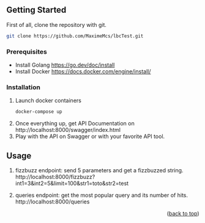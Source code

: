 <!-- GETTING STARTED -->
## Getting Started

First of all, clone the repository with git.
  ```sh
  git clone https://github.com/MaximeMcs/lbcTest.git
  ```

### Prerequisites


* Install Golang https://go.dev/doc/install
* Install Docker https://docs.docker.com/engine/install/

### Installation

1. Launch docker containers
   ```sh
   docker-compose up
   ```
2. Once everything up, get API Documentation on http://localhost:8000/swagger/index.html
3. Play with the API on Swagger or with your favorite API tool.

<!-- USAGE EXAMPLES -->
## Usage

1. fizzbuzz endpoint: send 5 parameters and get a fizzbuzzed string.
http://localhost:8000/fizzbuzz?int1=3&int2=5&limit=100&str1=toto&str2=test

2. queries endpoint: get the most popular query and its number of hits.
http://localhost:8000/queries

<p align="right">(<a href="#readme-top">back to top</a>)</p>